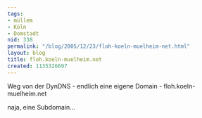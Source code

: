 ```yaml
---
tags:
- müllem
- Köln
- Domstadt
nid: 338
permalink: "/blog/2005/12/23/floh-koeln-muelheim-net.html"
layout: blog
title: floh.koeln-muelheim.net
created: 1135326697
---
```

Weg  von der DynDNS - endlich eine eigene Domain - floh.koeln-muelheim.net
<!--break-->
naja, eine Subdomain...
